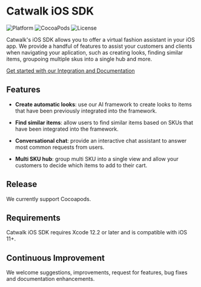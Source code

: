 # Catwalk iOS SDK
![Platform](https://img.shields.io/cocoapods/p/Catwalk) ![CocoaPods](https://img.shields.io/cocoapods/v/Catwalk?color=green) ![License](https://img.shields.io/cocoapods/l/Catwalk)


Catwalk's iOS SDK allows you to offer a virtual fashion assistant in your iOS app. We provide a handful of features to assist your customers and clients when navigating your aplication, such as creating looks, finding similar items, groupoing multiple skus into a single hub and more.

[Get started with our Integration and Documentation](https://dash.readme.com/project/catwalk/v0.9/docs/sdk)


## Features

- **Create automatic looks**: use our AI framework to create looks to items that have been previously integrated into the framework.


-  **Find similar items**: allow users to find similar items based on SKUs that have been integrated into the framework.


- **Conversational chat**: provide an interactive chat assistant to answer most common requests from users.


- **Multi SKU hub**: group multi SKU into a single view and allow your customers to decide which items to add to their cart.


## Release

We currently support Cocoapods.

## Requirements

Catwalk iOS SDK requires Xcode 12.2 or later and is compatible with iOS 11+.

## Continuous Improvement

We welcome suggestions, improvements, request for features, bug fixes and documentation enhancements.

